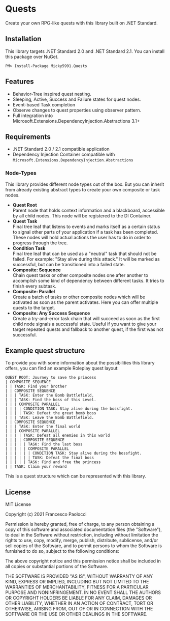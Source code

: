# Quests

Create your own RPG-like quests with this library built on .NET Standard.

## Installation

This library targets .NET Standard 2.0 and .NET Standard 2.1. You can install this package over NuGet.
```
PM> Install-Package Micky5991.Quests
```

## Features

- Behavior-Tree inspired quest nesting.
- Sleeping, Active, Success and Failure states for quest nodes.
- Event-based Task completion
- Observe changes to quest properties using observer pattern.
- Full integration into Microsoft.Extensions.DependencyInjection.Abstractions 3.1+

## Requirements

- .NET Standard 2.0 / 2.1 compatible application
- Dependency Injection Container compatible with `Microsoft.Extensions.DependencyInjection.Abstractions`

### Node-Types

This library provides different node types out of the box. But you can inherit from already existing abstract types to create your own composite or task nodes.

- **Quest Root**\
   Parent node that holds context information and a blackboard, accessible by all child nodes. This node will be
   registered to the DI Container.
- **Quest Task**\
   Final tree leaf that listens to events and marks itself as a certain status to signal other parts of your application
   if a task has been completed. These nodes will hold actual actions the user has to do in order to progress through the tree.
- **Condition Task**\
   Final tree leaf that can be used as a "neutral" task that should not be failed. For example: "Stay alive during this attack." It will be marked as successful, but can be transitioned into a failed state.
- **Composite: Sequence**\
   Chain quest tasks or other composite nodes one after another to accomplish some kind of dependency between different tasks. It tries to finish every subtask.
- **Composite: Parallel**\
   Create a batch of tasks or other composite nodes which will be activated as soon as the parent activates. Here you can offer multiple quests to the target.
- **Composite: Any Success Sequence**\
   Create a try-and-error task chain that will succeed as soon as the first child node signals a successful state. Useful if you want to give your target repeated quests and fallback to another quest, if the first was not successful.

## Example quest structure

To provide you with some information about the possibilities this library offers, you can find an example Roleplay quest layout:

```
QUEST ROOT: Journey to save the princess
| COMPOSITE SEQUENCE
| | TASK: Find your brother
| | COMPOSITE SEQUENCE
| | | TASK: Enter the Bomb Battlefield.
| | | TASK: Find the boss of this Level.
| | | COMPOSITE PARALLEL
| | | | CONDITION TASK: Stay alive during the bossfight.
| | | | TASK: Defeat the great bomb boss
| | | TASK: Leave the Bomb Battlefield.
| | COMPOSITE SEQUENCE
| | | TASK: Enter the final world
| | | COMPOSITE PARALLEL
| | | | TASK: Defeat all enemies in this world
| | | | COMPOSITE SEQUENCE
| | | | | TASK: Find the last boss
| | | | | COMPOSITE PARALLEL
| | | | | | CONDITION TASK: Stay alive during the bossfight.
| | | | | | TASK: Defeat the final boss
| | | | | TASK: Find and free the princess
| | TASK: Claim your reward
```

This is a quest structure which can be represented with this library.

## License

MIT License

Copyright (c) 2021 Francesco Paolocci

Permission is hereby granted, free of charge, to any person obtaining a copy
of this software and associated documentation files (the "Software"), to deal
in the Software without restriction, including without limitation the rights
to use, copy, modify, merge, publish, distribute, sublicense, and/or sell
copies of the Software, and to permit persons to whom the Software is
furnished to do so, subject to the following conditions:

The above copyright notice and this permission notice shall be included in all
copies or substantial portions of the Software.

THE SOFTWARE IS PROVIDED "AS IS", WITHOUT WARRANTY OF ANY KIND, EXPRESS OR
IMPLIED, INCLUDING BUT NOT LIMITED TO THE WARRANTIES OF MERCHANTABILITY,
FITNESS FOR A PARTICULAR PURPOSE AND NONINFRINGEMENT. IN NO EVENT SHALL THE
AUTHORS OR COPYRIGHT HOLDERS BE LIABLE FOR ANY CLAIM, DAMAGES OR OTHER
LIABILITY, WHETHER IN AN ACTION OF CONTRACT, TORT OR OTHERWISE, ARISING FROM,
OUT OF OR IN CONNECTION WITH THE SOFTWARE OR THE USE OR OTHER DEALINGS IN THE
SOFTWARE.
